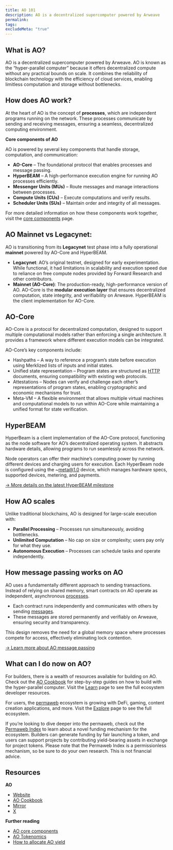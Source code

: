 ```yaml
---
title: AO 101
description: AO is a decentralized supercomputer powered by Arweave
permalink: 
tags: 
excludeMeta: "true"
---
```


## What is AO?

AO is a decentralized supercomputer powered by Arweave. AO is known as the “hyper-parallel computer” because it offers decentralized compute without any practical bounds on scale. It combines the reliability of blockchain technology with the efficiency of cloud services, enabling limitless computation and storage without bottlenecks.

## How does AO work?

At the heart of AO is the concept of **processes**, which are independent programs running on the network. These processes communicate by sending and receiving messages, ensuring a seamless, decentralized computing environment.

**Core components of AO**

AO is powered by several key components that handle storage, computation, and communication:

- **AO-Core** – The foundational protocol that enables processes and message passing.
- **HyperBEAM** – A high-performance execution engine for running AO processes efficiently.
- **Messenger Units (MUs)** – Route messages and manage interactions between processes.
- **Compute Units (CUs)** – Execute computations and verify results.
- **Scheduler Units (SUs)** – Maintain order and integrity of all messages.

For more detailed information on how these components work together, visit the [core components](ao-core-components.md) page.
## AO Mainnet vs Legacynet:

AO is transitioning from its **Legacynet** test phase into a fully operational **mainnet** powered by AO-Core and HyperBEAM.

- **Legacynet**: AO’s original testnet, designed for early experimentation. While functional, it had limitations in scalability and execution speed due to reliance on free compute nodes provided by Forward Research and other contributors.
- **Mainnet (AO-Core)**: The production-ready, high-performance version of AO. AO-Core is the **modular execution layer** that ensures decentralized computation, state integrity, and verifiability on Arweave. HyperBEAM is the client implementation for AO-Core.

## AO-Core
AO-Core is a protocol for decentralized computation, designed to support multiple computational models rather than enforcing a single architecture. It provides a framework where different execution models can be integrated.

AO-Core’s key components include:
- Hashpaths – A way to reference a program’s state before execution using Merklized lists of inputs and initial states.
- Unified state representation – Program states are structured as [HTTP](https://www.rfc-editor.org/rfc/rfc9110.html) documents, ensuring compatibility with existing web protocols.
- Attestations – Nodes can verify and challenge each other’s representations of program states, enabling cryptographic and economic mechanisms for trust.
- Meta-VM – A flexible environment that allows multiple virtual machines and computational models to run within AO-Core while maintaining a unified format for state verification.

## HyperBEAM
HyperBeam is a client implementation of the AO-Core protocol, functioning as the node software for AO’s decentralized operating system. It abstracts hardware details, allowing programs to run seamlessly across the network.

Node operators can offer their machine’s computing power by running different devices and charging users for execution. Each HyperBeam node is configured using the ~meta@1.0 device, which manages hardware specs, supported devices, metering, and payments.

[→ More details on the latest HyperBEAM milestone](article/hyperbeam-milestone-3.md)

## How AO scales

Unlike traditional blockchains, AO is designed for large-scale execution with:

- **Parallel Processing** – Processes run simultaneously, avoiding bottlenecks.
- **Unlimited Computation** – No cap on size or complexity; users pay only for what they use.
- **Autonomous Execution** – Processes can schedule tasks and operate independently.

## How message passing works on AO

AO uses a fundamentally different approach to sending transactions. Instead of relying on shared memory, smart contracts on AO operate as independent, asynchronous [processes](https://cookbook_ao.g8way.io/concepts/processes.html).

- Each contract runs independently and communicates with others by sending [messages](https://cookbook_ao.g8way.io/concepts/messages.html).
- These messages are stored permanently and verifiably on Arweave, ensuring security and transparency.

This design removes the need for a global memory space where processes compete for access, effectively eliminating lock contention.

[→ Learn more about AO message passing](article/ao-message-passing-explained.md)

## What can I do now on AO?

For builders, there is a wealth of resources available for building on AO. Check out the [AO Cookbook](https://cookbook_ao.arweave.net/) for step-by-step guides on how to build with the hyper-parallel computer. Visit the [Learn](learn.md) page to see the full ecosystem developer resources.

For users, the [permaweb](permaweb.md) ecosystem is growing with DeFi, gaming, content creation applications, and more. Visit the [Explore](explore.md) page to see the full ecosystem.

If you’re looking to dive deeper into the permaweb, check out the [Permaweb Index](article/permaweb-index.md) to learn about a novel funding mechanism for the ecosystem. Builders can generate funding by fair launching a token, and users can support projects by contributing yield-bearing assets in exchange for project tokens. Please note that the Permaweb Index is a permissionless mechanism, so be sure to do your own research. This is not financial advice.

## Resources

**AO**

- [Website](https://ao.arweave.net/)
- [AO Cookbook](https://cookbook_ao.arweave.net/)
- [Mirror](https://mirror.xyz/0x1EE4bE8670E8Bd7E9E2E366F530467030BE4C840)
- [X](https://x.com/aoTheComputer)

**Further reading**

- [AO core components](ao-core-components.md)
- [AO Tokenomics](ao-economics.md)
- [How to allocate AO yield](article/ao-yield.md)
